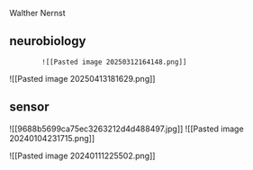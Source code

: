 Walther Nernst


## neurobiology
			![[Pasted image 20250312164148.png]]


![[Pasted image 20250413181629.png]]
## sensor
![[9688b5699ca75ec3263212d4d488497.jpg]]
![[Pasted image 20240104231715.png]]

![[Pasted image 20240111225502.png]]